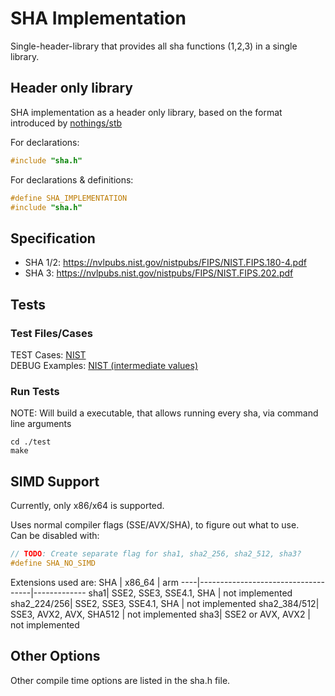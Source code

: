 # SHA Implementation

Single-header-library that provides all sha functions (1,2,3) in a single library.

## Header only library

SHA implementation as a header only library, based on the format introduced by [nothings/stb](https://github.com/nothings/stb)

For declarations:

```C
#include "sha.h"
```

For declarations & definitions:

```C
#define SHA_IMPLEMENTATION
#include "sha.h"
```

## Specification

- SHA 1/2: https://nvlpubs.nist.gov/nistpubs/FIPS/NIST.FIPS.180-4.pdf
- SHA 3: https://nvlpubs.nist.gov/nistpubs/FIPS/NIST.FIPS.202.pdf

## Tests

### Test Files/Cases

TEST Cases: [NIST](https://csrc.nist.gov/projects/cryptographic-algorithm-validation-program/secure-hashing)\
DEBUG Examples: [NIST (intermediate values)](https://csrc.nist.gov/projects/cryptographic-standards-and-guidelines/example-values)

### Run Tests

NOTE: Will build a executable, that allows running every sha, via command line arguments

```batch
cd ./test
make
```

## SIMD Support

Currently, only x86/x64 is supported.

Uses normal compiler flags (SSE/AVX/SHA), to figure out what to use.\
Can be disabled with:

```C
// TODO: Create separate flag for sha1, sha2_256, sha2_512, sha3?
#define SHA_NO_SIMD
```

Extensions used are:
SHA | x86_64 | arm
----|------------------------------------|-------------
sha1| SSE2, SSE3, SSE4.1, SHA | not implemented
sha2_224/256| SSE2, SSE3, SSE4.1, SHA | not implemented
sha2_384/512| SSE3, AVX2, AVX, SHA512 | not implemented
sha3| SSE2 or AVX, AVX2 | not implemented

## Other Options

Other compile time options are listed in the sha.h file.
